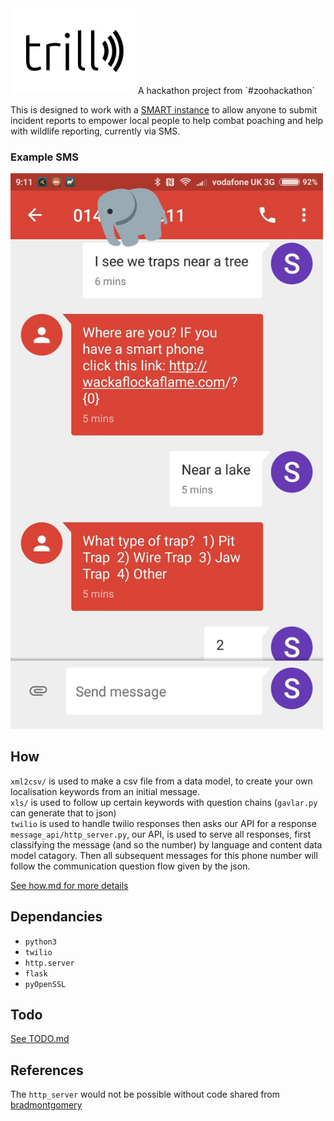 <img src="https://github.com/f-prettyland/trill/blob/master/examples/trill.png" width="200">  
A hackathon project from `#zoohackathon`


This is designed to work with a [SMART instance](http://smartconservationtools.org/) to allow anyone to submit incident reports to empower local people to help combat poaching and help with wildlife reporting, currently via SMS.

### Example SMS  
<img src="https://github.com/f-prettyland/trill/blob/master//examples/SMS-comms.jpeg" width="500">

## How  
`xml2csv/` is used to make a csv file from a data model, to create your own localisation keywords from an initial message.  
`xls/` is used to follow up certain keywords with question chains (`gavlar.py` can generate that to json)  
`twilio` is used to handle twilio responses then asks our API for a response  
`message_api/http_server.py`, our API, is used to serve all responses, first classifying the message (and so the number) by language and content data model catagory. Then all subsequent messages for this phone number will follow the communication question flow given by the json.

[See how.md for more details](./docs/how.md)

## Dependancies  
- `python3`
- `twilio`
- `http.server`
- `flask`
- `pyOpenSSL`

## Todo  
[See TODO.md](./docs/TODO.md)

## References  
The `http_server` would not be possible without code shared from [bradmontgomery](https://gist.github.com/bradmontgomery/2219997)
